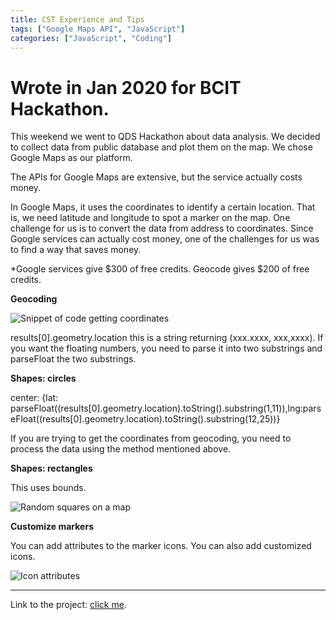 ```yaml
---
title: CST Experience and Tips
tags: ["Google Maps API", "JavaScript"] 
categories: ["JavaScript", "Coding"]
---
```


# Wrote in Jan 2020 for BCIT Hackathon.
<!-- wp:paragraph -->
<p>This weekend we went to QDS Hackathon about data analysis. We decided to collect data from public database and plot them on the map. We chose Google Maps as our platform. </p>
<!-- /wp:paragraph -->

<!-- wp:paragraph -->
<p>The APIs for Google Maps are extensive, but the service actually costs money. </p>
<!-- /wp:paragraph -->

<!-- wp:paragraph -->
<p>In Google Maps, it uses the coordinates to identify a certain location. That is, we need latitude and longitude to spot a marker on the map. One challenge for us is to convert the data from address to coordinates. Since Google services can actually cost money, one of the challenges for us was to find a way that saves money. </p>
<!-- /wp:paragraph -->

<!-- wp:paragraph -->
<p>*Google services give $300 of free credits. Geocode gives $200 of free credits. </p>
<!-- /wp:paragraph -->

<!-- wp:paragraph -->
<p><strong>Geocoding</strong></p>
<!-- /wp:paragraph -->

![Snippet of code getting coordinates](https://github.com/yiwen950725/pictures/blob/master/image-1.png)

<!-- wp:paragraph -->
<p>results[0].geometry.location this is a string returning (xxx.xxxx, xxx,xxxx). If you want the floating numbers, you need to parse it into two substrings and parseFloat the two substrings. </p>
<!-- /wp:paragraph -->

<!-- wp:paragraph -->
<p><strong>Shapes: circles</strong></p>
<!-- /wp:paragraph -->

<!-- wp:paragraph -->
<p>center: {lat: parseFloat((results[0].geometry.location).toString().substring(1,11)),lng:parseFloat((results[0].geometry.location).toString().substring(12,25))}</p>
<!-- /wp:paragraph -->

<!-- wp:paragraph -->
<p>If you are trying to get the coordinates from geocoding, you need to process the data using the method mentioned above. </p>
<!-- /wp:paragraph -->

<!-- wp:paragraph -->
<p><strong>Shapes: rectangles</strong></p>
<!-- /wp:paragraph -->

<!-- wp:paragraph -->
<p>This uses bounds. </p>
<!-- /wp:paragraph -->

![Random squares on a map](https://github.com/yiwen950725/pictures/blob/master/image-2.png)

<!-- wp:paragraph -->
<p><strong>Customize markers</strong></p>
<!-- /wp:paragraph -->

<!-- wp:paragraph -->
<p>You can add attributes to the marker icons. You can also add customized icons.</p>
<!-- /wp:paragraph -->

![Icon attributes](https://github.com/yiwen950725/pictures/blob/master/image-3.png)

---
Link to the project: [click me](https://qds20team16.web.app/).